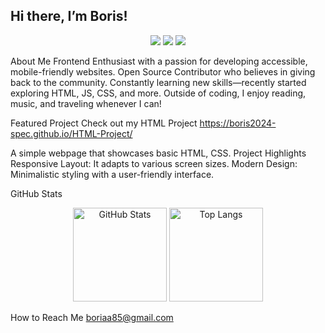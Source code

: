 <h2>Hi there, I’m Boris!</h2>

<p align="center"> <img src="https://img.shields.io/badge/HTML-F06529?style=for-the-badge&logo=html5&logoColor=white"/> <img src="https://img.shields.io/badge/CSS-2965F1?style=for-the-badge&logo=css3&logoColor=white"/> <img src="https://img.shields.io/badge/Javascript-F7DF1E?style=for-the-badge&logo=javascript&logoColor=black"/> </p>
<p 

  
  
About Me
Frontend Enthusiast with a passion for developing accessible, mobile-friendly websites.
Open Source Contributor who believes in giving back to the community.
Constantly learning new skills—recently started exploring HTML, JS, CSS, and more.
Outside of coding, I enjoy reading, music, and traveling whenever I can!

Featured Project
Check out my HTML Project https://boris2024-spec.github.io/HTML-Project/

A simple webpage that showcases basic HTML, CSS.
Project Highlights
Responsive Layout: It adapts to various screen sizes.
Modern Design: Minimalistic styling with a user-friendly interface.

GitHub Stats
<p align="center"> <img src="https://github-readme-stats.vercel.app/api?username=boris2024-spec&show_icons=true&theme=radical" alt="GitHub Stats" height="150"/> <img src="https://github-readme-stats.vercel.app/api/top-langs/?username=boris2024-spec&layout=compact&theme=radical" alt="Top Langs" height="150"/> </p>



How to Reach Me
boriaa85@gmail.com

